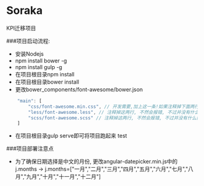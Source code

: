 # Soraka
KPI迁移项目

###项目启动流程:
* 安装Nodejs
* npm install bower -g
* npm install gulp -g
* 在项目根目录npm install
* 在项目根目录bower install
* 更改bower_components/font-awesome/bower.json
```javascript
    "main": [
		"css/font-awesome.min.css", // 开发需要,加上这一条!如果注释掉下面两行, 记得去掉这一行最后的逗号
		"less/font-awesome.less", // 注释掉这两行, 不然会报错, 不过并没有什么影响
		"scss/font-awesome.scss" // 注释掉这两行, 不然会报错, 不过并没有什么影响
	]
```

* 在项目根目录gulp serve即可将项目跑起来
test

###项目部署注意点
* 为了确保日期选择是中文的月份, 更改angular-datepicker.min.js中的j.months -> j.months=["一月","二月","三月","四月","五月","六月","七月","八月","九月","十月","十一月","十二月"]

